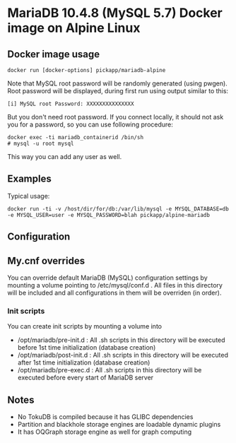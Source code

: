 # MariaDB 10.4.8 (MySQL 5.7) Docker image on Alpine Linux

## Docker image usage

```
docker run [docker-options] pickapp/mariadb-alpine
```

Note that MySQL root password will be randomly generated (using pwgen).
Root password will be displayed, during first run using output similar to this:
```
[i] MySQL root Password: XXXXXXXXXXXXXXX
```

But you don't need root password. If you connect locally, it should not
ask you for a password, so you can use following procedure:
```
docker exec -ti mariadb_containerid /bin/sh
# mysql -u root mysql
```
This way you can add any user as well.

## Examples

Typical usage:

```
docker run -ti -v /host/dir/for/db:/var/lib/mysql -e MYSQL_DATABASE=db -e MYSQL_USER=user -e MYSQL_PASSWORD=blah pickapp/alpine-mariadb
```

## Configuration

## My.cnf overrides

You can override default MariaDB (MySQL) configuration settings by mounting a volume pointing to /etc/mysql/conf.d .
All files in this directory will be included and all configurations in them will be overriden (in order).

### Init scripts

You can create init scripts by mounting a volume into
- /opt/mariadb/pre-init.d : All .sh scripts in this directory will be executed before 1st time initialization (database creation)
- /opt/mariadb/post-init.d : All .sh scripts in this directory will be executed after 1st time initialization (database creation)
- /opt/mariadb/pre-exec.d : All .sh scripts in this directory will be executed before every start of MariaDB server

## Notes

- No TokuDB is compiled because it has GLIBC dependencies
- Partition and blackhole storage engines are loadable dynamic plugins
- It has OQGraph storage engine as well for graph computing
